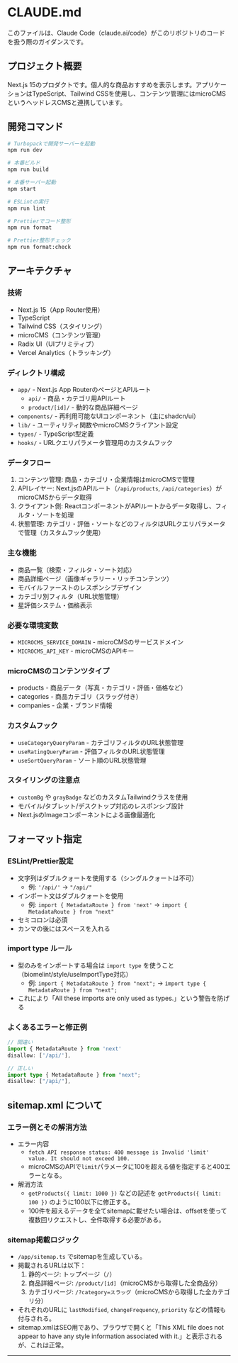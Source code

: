# CLAUDE.md

このファイルは、Claude Code（claude.ai/code）がこのリポジトリのコードを扱う際のガイダンスです。

## プロジェクト概要

Next.js 15のプロダクトです。個人的な商品おすすめを表示します。アプリケーションはTypeScript、Tailwind CSSを使用し、コンテンツ管理にはmicroCMSというヘッドレスCMSと連携しています。

## 開発コマンド

```bash
# Turbopackで開発サーバーを起動
npm run dev

# 本番ビルド
npm run build

# 本番サーバー起動
npm start

# ESLintの実行
npm run lint

# Prettierでコード整形
npm run format

# Prettier整形チェック
npm run format:check
```

## アーキテクチャ

### 技術

- Next.js 15（App Router使用）
- TypeScript
- Tailwind CSS（スタイリング）
- microCMS（コンテンツ管理）
- Radix UI（UIプリミティブ）
- Vercel Analytics（トラッキング）

### ディレクトリ構成

- `app/` - Next.js App RouterのページとAPIルート
  - `api/` - 商品・カテゴリ用APIルート
  - `product/[id]/` - 動的な商品詳細ページ
- `components/` - 再利用可能なUIコンポーネント（主にshadcn/ui）
- `lib/` - ユーティリティ関数やmicroCMSクライアント設定
- `types/` - TypeScript型定義
- `hooks/` - URLクエリパラメータ管理用のカスタムフック

### データフロー

1. コンテンツ管理: 商品・カテゴリ・企業情報はmicroCMSで管理
2. APIレイヤー: Next.jsのAPIルート（`/api/products`, `/api/categories`）がmicroCMSからデータ取得
3. クライアント側: ReactコンポーネントがAPIルートからデータ取得し、フィルタ・ソートを処理
4. 状態管理: カテゴリ・評価・ソートなどのフィルタはURLクエリパラメータで管理（カスタムフック使用）

### 主な機能

- 商品一覧（検索・フィルタ・ソート対応）
- 商品詳細ページ（画像ギャラリー・リッチコンテンツ）
- モバイルファーストのレスポンシブデザイン
- カテゴリ別フィルタ（URL状態管理）
- 星評価システム・価格表示

### 必要な環境変数

- `MICROCMS_SERVICE_DOMAIN` - microCMSのサービスドメイン
- `MICROCMS_API_KEY` - microCMSのAPIキー

### microCMSのコンテンツタイプ

- products - 商品データ（写真・カテゴリ・評価・価格など）
- categories - 商品カテゴリ（スラッグ付き）
- companies - 企業・ブランド情報

### カスタムフック

- `useCategoryQueryParam` - カテゴリフィルタのURL状態管理
- `useRatingQueryParam` - 評価フィルタのURL状態管理
- `useSortQueryParam` - ソート順のURL状態管理

### スタイリングの注意点

- `customBg` や `grayBadge` などのカスタムTailwindクラスを使用
- モバイル/タブレット/デスクトップ対応のレスポンシブ設計
- Next.jsのImageコンポーネントによる画像最適化

## フォーマット指定

### ESLint/Prettier設定

- 文字列はダブルクォートを使用する（シングルクォートは不可）
  - 例: `'/api/'` → `"/api/"`
- インポート文はダブルクォートを使用
  - 例: `import { MetadataRoute } from 'next'` → `import { MetadataRoute } from "next"`
- セミコロンは必須
- カンマの後にはスペースを入れる

### import type ルール

- 型のみをインポートする場合は `import type` を使うこと（biomelint/style/useImportType対応）
  - 例: `import { MetadataRoute } from "next";` → `import type { MetadataRoute } from "next";`
- これにより「All these imports are only used as types.」という警告を防げる

### よくあるエラーと修正例

```typescript
// 間違い
import { MetadataRoute } from 'next'
disallow: ['/api/'],

// 正しい
import type { MetadataRoute } from "next";
disallow: ["/api/"],
```

## sitemap.xml について

### エラー例とその解消方法

- エラー内容
  - `fetch API response status: 400 message is Invalid 'limit' value. It should not exceed 100.`
  - microCMSのAPIで`limit`パラメータに100を超える値を指定すると400エラーとなる。
- 解消方法
  - `getProducts({ limit: 1000 })` などの記述を `getProducts({ limit: 100 })` のように100以下に修正する。
  - 100件を超えるデータを全てsitemapに載せたい場合は、offsetを使って複数回リクエストし、全件取得する必要がある。

### sitemap掲載ロジック

- `/app/sitemap.ts` でsitemapを生成している。
- 掲載されるURLは以下：
  1. 静的ページ: トップページ（`/`）
  2. 商品詳細ページ: `/product/[id]`（microCMSから取得した全商品分）
  3. カテゴリページ: `/?category=スラッグ`（microCMSから取得した全カテゴリ分）
- それぞれのURLに `lastModified`, `changeFrequency`, `priority` などの情報も付与される。
- sitemap.xmlはSEO用であり、ブラウザで開くと「This XML file does not appear to have any style information associated with it.」と表示されるが、これは正常。

---
